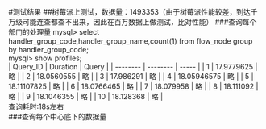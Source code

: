 #测试结果
##树莓派上测试，数据量：1493353（由于树莓派性能较差，到达千万级可能连查都查不出来，因此在百万数据上做测试，比对性能）
###查询每个部门的处理量
mysql> select handler_group_code,handler_group_name,count(1) from flow_node group by handler_group_code;<br/>
mysql> show profiles;<br/>
| Query_ID | Duration | Query |
| -------- | -------- | ----- |
| 1        | 17.9779625 | 略 |
| 2        | 18.0560555 | 略 |
| 3       | 17.986291 | 略 |
| 4        | 18.05946575 | 略 |
| 5        | 18.11107825 | 略 |
| 6        | 18.0766465 | 略 |
| 7        | 18.079958 | 略 |
| 8        | 18.111092 | 略 |
| 9        | 18.1046355 | 略 |
| 10        | 18.128368 | 略 |
<br/>查询耗时:18s左右<br/>
###查询每个中心底下的数据量
